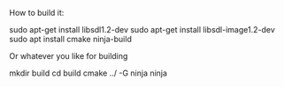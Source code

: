 How to build it:

sudo apt-get install libsdl1.2-dev
sudo apt-get install libsdl-image1.2-dev
sudo apt install cmake ninja-build

Or whatever you like for building

mkdir build
cd build
cmake ../ -G ninja
ninja

